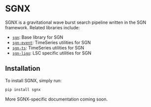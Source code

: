 # SGNX

SGNX is a gravitational wave burst search pipeline written in the SGN framework.
Related libraries include:

- [`sgn`](https://docs.ligo.org/greg/sgn/): Base library for SGN
- [`sgn-event`](https://git.ligo.org/greg/sgn-event): TimeSeries utilities for SGN
- [`sgn-ts`](https://docs.ligo.org/greg/sgn-ts/): TimeSeries utilities for SGN
- [`sgn-ligo`](https://docs.ligo.org/greg/sgn-ligo/): LSC specific utilities for SGN

## Installation

To install SGNX, simply run:

```bash
pip install sgnx
```

More SGNX-specific documentation coming soon.

